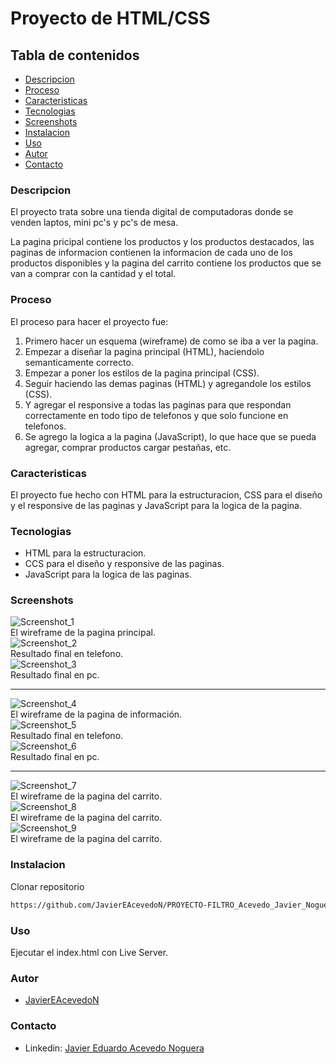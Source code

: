 # Proyecto de HTML/CSS
## Tabla de contenidos
- [Descripcion](#descripcion)
- [Proceso](#proceso)
- [Caracteristicas](#caracteristicas)
- [Tecnologias](#tecnologias)
- [Screenshots](#screenshots)
- [Instalacion](#instalacion)
- [Uso](#uso)
- [Autor](#autor)
- [Contacto](#contacto)
### Descripcion
El proyecto trata sobre una tienda digital de computadoras donde se venden laptos, mini pc's y pc's de mesa.  

La pagina pricipal contiene los productos y los productos destacados, las paginas de informacion contienen la informacion de cada uno de los productos disponibles y la pagina del carrito contiene los productos que se van a comprar con la cantidad y el total.
### Proceso
El proceso para hacer el proyecto fue:
1. Primero hacer un esquema (wireframe) de como se iba a ver la pagina.
2. Empezar a diseñar la pagina principal (HTML), haciendolo semanticamente correcto.
3. Empezar a poner los estilos de la pagina principal (CSS).
4. Seguir haciendo las demas paginas (HTML) y agregandole los estilos (CSS).
5. Y agregar el responsive a todas las paginas para que respondan correctamente en todo tipo de telefonos y que solo funcione en telefonos.
6. Se agrego la logica a la pagina (JavaScript), lo que hace que se pueda agregar, comprar productos cargar pestañas, etc.
### Caracteristicas
El proyecto fue hecho con HTML para la estructuracion, CSS para el diseño y el responsive de las paginas y JavaScript para la logica de la pagina.
### Tecnologias
- HTML para la estructuracion.
- CCS para el diseño y responsive de las paginas.
- JavaScript para la logica de las paginas.
### Screenshots
![Screenshot_1](./Tienda_de_computadoras/Resources/img/Screenshot_1.png)  
El wireframe de la pagina principal.  
![Screenshot_2](./Tienda_de_computadoras/Resources/img/Screenshot_2.png)  
Resultado final en telefono.  
![Screenshot_3](./Tienda_de_computadoras/Resources/img/Screenshot_3.png)  
Resultado final en pc.
***
![Screenshot_4](./Tienda_de_computadoras/Resources/img/Screenshot_4.png)  
El wireframe de la pagina de información.  
![Screenshot_5](./Tienda_de_computadoras/Resources/img/Screenshot_5.png)  
Resultado final en telefono.  
![Screenshot_6](./Tienda_de_computadoras/Resources/img/Screenshot_6.png)  
Resultado final en pc.  
***
![Screenshot_7](./Tienda_de_computadoras/Resources/img/Screenshot_7.png)  
El wireframe de la pagina del carrito.  
![Screenshot_8](./Tienda_de_computadoras/Resources/img/Screenshot_8.png)  
El wireframe de la pagina del carrito.  
![Screenshot_9](./Tienda_de_computadoras/Resources/img/Screenshot_9.png)  
El wireframe de la pagina del carrito.  
### Instalacion
Clonar repositorio
```sh
https://github.com/JavierEAcevedoN/PROYECTO-FILTRO_Acevedo_Javier_Noguera_Eduardo.git
```
### Uso
Ejecutar el index.html con Live Server.  
### Autor
- [JavierEAcevedoN](https://github.com/JavierEAcevedoN)
### Contacto
- Linkedin: [Javier Eduardo Acevedo Noguera](https://www.linkedin.com/in/javier-eduardo-acevedo-noguera)